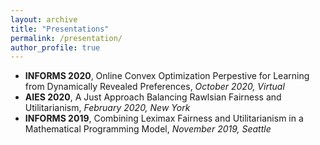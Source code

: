 ```yaml
---
layout: archive
title: "Presentations"
permalink: /presentation/
author_profile: true
---
```


- **INFORMS 2020**, Online Convex Optimization Perpestive for Learning from Dynamically Revealed Preferences, *October 2020, Virtual*
- **AIES 2020**, A Just Approach Balancing Rawlsian Fairness and Utilitarianism, *February 2020, New York*
- **INFORMS 2019**, Combining Leximax Fairness and Utilitarianism in a Mathematical Programming Model, *November 2019, Seattle*
